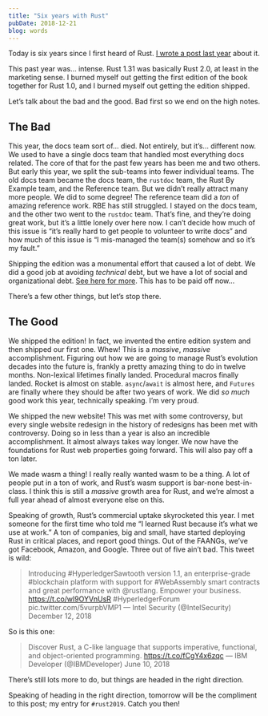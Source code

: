 ```yaml
---
title: "Six years with Rust"
pubDate: 2018-12-21
blog: words
---
```



Today is six years since I first heard of Rust. [I wrote a post last year](https://words.steveklabnik.com/five-years-with-rust) about it.

This past year was… intense. Rust 1.31 was basically Rust 2.0, at least in the marketing sense. I burned myself out getting the first edition of the book together for Rust 1.0, and I burned myself out getting the edition shipped.

Let’s talk about the bad and the good. Bad first so we end on the high notes.

## The Bad

This year, the docs team sort of… died. Not entirely, but it’s… different now. We used to have a single docs team that handled most everything docs related. The core of that for the past few years has been me and two others. But early this year, we split the sub-teams into fewer individual teams. The old docs team became the docs team, the `rustdoc` team, the Rust By Example team, and the Reference team. But we didn’t really attract many more people. We did to some degree! The reference team did a *ton* of amazing reference work. RBE has still struggled. I stayed on the docs team, and the other two went to the `rustdoc` team. That’s fine, and they’re doing great work, but it’s a little lonely over here now. I can’t decide how much of this issue is “it’s really hard to get people to volunteer to write docs” and how much of this issue is “I mis-managed the team(s) somehow and so it’s my fault.”

Shipping the edition was a monumental effort that caused a lot of debt. We did a good job at avoiding *technical* debt, but we have a lot of social and organizational debt. [See here for more](https://boats.gitlab.io/blog/post/rust-2019/). This has to be paid off now…

There’s a few other things, but let’s stop there.

## The Good

We shipped the edition! In fact, we invented the entire edition system and then shipped our first one. Whew! This is a *massive*, *massive* accomplishment. Figuring out how we are going to manage Rust’s evolution decades into the future is, frankly a pretty amazing thing to do in twelve months. Non-lexical lifetimes finally landed. Procedural macros finally landed. Rocket is almost on stable. `async`/`await` is almost here, and `Futures` are finally where they should be after two years of work. We did *so much* good work this year, technically speaking. I’m very proud.

We shipped the new website! This was met with some controversy, but every single website redesign in the history of redesigns has been met with controversy. Doing so in less than a year is also an incredible accomplishment. It almost always takes way longer. We now have the foundations for Rust web properties going forward. This will also pay off a ton later.

We made wasm a thing! I really really wanted wasm to be a thing. A lot of people put in a ton of work, and Rust’s wasm support is bar-none best-in-class. I think this is still a *massive* growth area for Rust, and we’re almost a full year ahead of almost everyone else on this.

Speaking of growth, Rust’s commercial uptake skyrocketed this year. I met someone for the first time who told me “I learned Rust because it’s what we use at work.” A ton of companies, big and small, have started deploying Rust in critical places, and report good things. Out of the FAANGs, we’ve got Facebook, Amazon, and Google. Three out of five ain’t bad. This tweet is wild:

> Introducing #HyperledgerSawtooth version 1.1, an enterprise-grade #blockchain platform with support for #WebAssembly smart contracts and great performance with @rustlang. Empower your business. https://t.co/wl9OYVnUsR #HyperledgerForum pic.twitter.com/5vurpbVMP1
— Intel Security (@IntelSecurity) December 12, 2018
> 

So is this one:

> Discover Rust, a C-like language that supports imperative, functional, and object-oriented programming. https://t.co/fCgY4x6zqc
— IBM Developer (@IBMDeveloper) June 10, 2018
> 

There’s still lots more to do, but things are headed in the right direction.

Speaking of heading in the right direction, tomorrow will be the compliment to this post; my entry for `#rust2019`. Catch you then!
